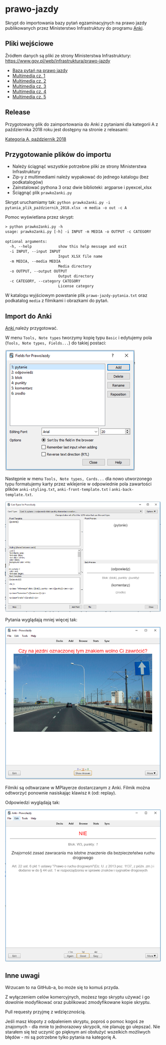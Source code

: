 # prawo-jazdy

Skrypt do importowania bazy pytań egzaminacyjnych na prawo jazdy publikowanych przez Ministerstwo Infrastruktury do programu [Anki](https://apps.ankiweb.net/).

## Pliki wejściowe

Źródłem danych są pliki ze strony Ministerstwa Infrastruktury: https://www.gov.pl/web/infrastruktura/prawo-jazdy

- [Baza pytań na prawo jazdy](https://www.gov.pl/documents/905843/1047987/pytania_plik_pa%C5%BAdziernik_2018.xlsx)
- [Multimedia cz. 1](https://www.gov.pl/documents/905843/1047987/cz%C4%99%C5%9B%C4%87_1.zip)
- [Multimedia cz. 2](https://www.gov.pl/documents/905843/1047987/cz%C4%99%C5%9B%C4%87_2.zip)
- [Multimedia cz. 3](https://www.gov.pl/documents/905843/1047987/cze%C5%9B%C4%87_3.zip)
- [Multimedia cz. 4](https://www.gov.pl/documents/905843/1047987/cz%C4%99%C5%9B%C4%87_4.zip)
- [Multimedia cz. 5](https://www.gov.pl/documents/905843/1047987/cz%C4%99%C5%9B%C4%87_5.zip)

## Release

Przygotowany plik do zaimportowania do Anki z pytaniami dla kategorii A
z października 2018 roku jest dostępny na stronie z releasami:

[Kategoria A, październik 2018](https://github.com/dpurge/prawo-jazdy/releases/tag/v2018.10)

## Przygotowanie plików do importu

- Należy ściągnąć wszystkie potrzebne pliki ze strony Ministerstwa Infrastruktury
- Zip-y z multimediami należy wypakować do jednego katalogu (bez podkatalogów)
- Zainstalować pythona 3 oraz dwie biblioteki: argparse i pyexcel_xlsx
- Ściągnąć plik `prawko2anki.py`

Skrypt uruchamiamy tak: `python prawko2anki.py -i pytania_plik_październik_2018.xlsx -m media -o out -c A`

Pomoc wyświetlana przez skrypt:

```
> python prawko2anki.py -h
usage: prawko2anki.py [-h] -i INPUT -m MEDIA -o OUTPUT -c CATEGORY

optional arguments:
  -h, --help            show this help message and exit
  -i INPUT, --input INPUT
                        Input XLSX file name
  -m MEDIA, --media MEDIA
                        Media directory
  -o OUTPUT, --output OUTPUT
                        Output directory
  -c CATEGORY, --category CATEGORY
                        License category
```

W katalogu wyjściowym powstanie plik `prawo-jazdy-pytania.txt`
oraz podkatalog `media` z filmikami i obrazkami do pytań.

## Import do Anki

[Anki ](https://apps.ankiweb.net/) należy przygotować.

W menu `Tools, Note types` tworzymy kopię typu `Basic`
i edytujemy pola (`Tools, Note types, Fields...`) do takiej postaci:

![fields](https://github.com/dpurge/prawo-jazdy/raw/master/img/anki-fields.png "Screenshot z listą pól w nowym typie notki")

Następnie w menu `Tools, Note types, Cards...` dla nowo utworzonego
typu formatujemy karty przez wklejenie w odpowiednie pola 
zawartości plików `anki-styling.txt`, `anki-front-template.txt`
i `anki-back-template.txt`.

![cards](https://github.com/dpurge/prawo-jazdy/raw/master/img/anki-cards.png "Screenshot z edytorem stylów")

Pytania wyglądają mniej więcej tak:

![question](https://github.com/dpurge/prawo-jazdy/raw/master/img/anki-question.png "Screenshot z pytaniem")

Filmiki są odtwarzane w MPlayerze dostarczanym z Anki. Filmik można
odtworzyć ponownie nasiskając klawisz `R` (od: replay).

Odpowiedzi wyglądają tak:

![answer](https://github.com/dpurge/prawo-jazdy/raw/master/img/anki-answer.png "Screenshot z odpowiedzią")

## Inne uwagi

Wrzucam to na GitHub-a, bo może się to komuś przyda.

Z wyłączeniem celów komercyjnych, możesz tego skryptu używać i go dowolnie modyfikować oraz publikować zmodyfikowane kopie skryptu.

Pull requesty przyjmę z wdzięcznością.

Jeśli masz kłopoty z odpaleniem skryptu, poproś o pomoc kogoś ze znajomych - dla mnie to jednorazowy skrypcik, nie planuję go ulepszać. Nie starałem się też uczynić go pięknym ani obsłużyć wszelkich możliwych błędów - mi są potrzebne tylko pytania na kategorię A.

